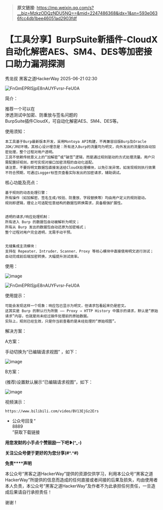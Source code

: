 > **原文链接**: https://mp.weixin.qq.com/s?__biz=MzkzODQzNDU5NQ==&mid=2247486368&idx=1&sn=593e0636fcc4db1bee46051ad2903fdf

#  【工具分享】BurpSuite新插件-CloudX自动化解密AES、SM4、DES等加密接口助力漏洞探测  
秀龙叔  黑客之道HackerWay   2025-06-21 02:30  
  
![FnGmEPRISjpE8nAUYFvrsr-FeU0A](https://mmbiz.qpic.cn/sz_mmbiz_png/g68qqsJpeZLCFbJXr1LkWK5AtD1jsVwDWdibXddJ2fEc4740GMuCQzYrdR0WIvXgNzmM205KSRCSySdny7p7OiaQ/640?wx_fmt=png&from=appmsg "")  
  
简介：  
  
推荐一个可以在  
渗透测试中加密、防重放与签名问题的  
BurpSuite插件CloudX，可自动化解密AES、SM4、DES等。  
  
使用须知：  

```
本工具基于Burp最新版本开发，采用Montoya API构建，不再兼容旧版Burp及Oracle JDK/JRE环境。其核心设计理念是：所有进入Burp的流量均为明文，向外发出的流量则自动加密处理，整个过程对用户透明。
工具不依赖传统意义上的“加解密”或“破签”逻辑，而是通过规则驱动的方式处理流量。用户只需配置好规则，即可实现对接口加密流程的自动化适配。
请注意，不要将明文数据包直接发送给CloudX处理模块，以免引发异常。如发现规则执行效果不符合预期，可通过Logger标签页查看实际发出的加密请求，辅助调试。
```

  
核心功能及亮点：  

```
基于规则的动态处理引擎：
所有操作（如加解密、签名生成/校验、防重放、字段替换等）均由用户定义的规则驱动。
规则即逻辑，理论上可适配任意结构的数据包转换需求，具备极强扩展性。


透明的请求/响应处理机制：
所有进入 Burp 的数据包自动被解析为明文；
所有从 Burp 发出的数据包自动还原为加密格式；
整个过程对用户完全透明，无需手动干预。


无缝集成主流模块：
支持在 Repeater、Intruder、Scanner、Proxy 等核心模块中直接使用明文进行测试；
自动完成前后端加密转换，大幅提升测试效率。
```

  
使用：  
  
![image](https://mmbiz.qpic.cn/sz_mmbiz_png/g68qqsJpeZLCFbJXr1LkWK5AtD1jsVwDhPicIe7FpuzxEyTicRA92Yicpe5niaw4wy35YnZiceSgGJ0RJD4ygkEY73A/640?wx_fmt=png&from=appmsg "")  
  
![FnGmEPRISjpE8nAUYFvrsr-FeU0A](https://mmbiz.qpic.cn/sz_mmbiz_png/g68qqsJpeZLCFbJXr1LkWK5AtD1jsVwDWdibXddJ2fEc4740GMuCQzYrdR0WIvXgNzmM205KSRCSySdny7p7OiaQ/640?wx_fmt=png&from=appmsg "")  
  
使用提示：  

```
可能会发现这样一个现象：响应包已显示为明文，但请求包看起来仍是密文。
这其实是 Burp 的默认行为所致 —— Proxy → HTTP History 中展示的请求，默认是“原始请求”内容，也就是尚未经过插件处理前的原始数据。
实际上，规则已经生效，只是你当前查看的是未经处理的“原始视图”。
```

  
解决方案：  
  
A方案：  
  
手动切换为“已编辑请求视图” ，如下：  
  
![image](https://mmbiz.qpic.cn/sz_mmbiz_png/g68qqsJpeZLCFbJXr1LkWK5AtD1jsVwDq9JYp2TNOaiax3bsWhIb3FRrUraONDuaHrLdibEx3kRlicTIJWPSc2ykQ/640?wx_fmt=png&from=appmsg "")  
  
B方案：  
  
(推荐)设置默认展示“已编辑请求视图”，如下：  
  
![image](https://mmbiz.qpic.cn/sz_mmbiz_png/g68qqsJpeZLCFbJXr1LkWK5AtD1jsVwDDvfY8yb7Y9e4l6LZE0kvCG1CrBwh6iaBJZ8soo4xUuU4vLSaU2Ogicjg/640?wx_fmt=png&from=appmsg "")  
  
视频演示：  

```
https://www.bilibili.com/video/BV13EjGz2Ers
```

  
- 公众号回复“  
8889  
”获取下载链接  
  
**用您发财的小手点个赞鼓励一下吧❥(^_-)**  
  
**关注公众号便于更好的为您分享(#^.^#)**  
  
  
  
  
**免责****声明**  
  
本公众号“黑客之道HackerWay”提供的资源仅供学习，利⽤本公众号“黑客之道HackerWay”所提供的信息而造成的任何直接或者间接的后果及损失，均由使⽤者本⼈负责，本公众号“黑客之道HackerWay”及作者不为此承担任何责任，一旦造成后果请自行承担责任！  
  
  
谢谢 !  
  
  
